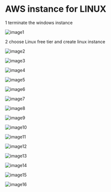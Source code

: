 # AWS instance for LINUX #

1 terminate the windows instance

![image1](https://scontent-cdg2-1.xx.fbcdn.net/hphotos-xfp1/v/t1.0-9/10649884_932443170131403_1067339928756669558_n.jpg?oh=7d24057d06e540e4a41dbb49cbb78106&oe=564E71AB)

2 choose Linux free tier and create linux instance

![image2](https://scontent-cdg2-1.xx.fbcdn.net/hphotos-xtp1/v/t1.0-9/11709512_932443200131400_1885090654798128318_n.jpg?oh=b60b5b4b933006621381dc2db4dd1486&oe=565772CE)

![image3](https://scontent-cdg2-1.xx.fbcdn.net/hphotos-xtp1/v/t1.0-9/11709512_932443200131400_1885090654798128318_n.jpg?oh=b60b5b4b933006621381dc2db4dd1486&oe=565772CE)

![image4](https://scontent-cdg2-1.xx.fbcdn.net/hphotos-xfp1/v/t1.0-9/10984254_932443226798064_1123741760395683479_n.jpg?oh=6cbc6ee57ef3f503b7028faa97388410&oe=565C9E2D)

![image5](https://scontent-cdg2-1.xx.fbcdn.net/hphotos-xpa1/v/t1.0-9/11232285_932443236798063_7509131076531782188_n.jpg?oh=b1526aac3d79b3c19925e5c5805f31de&oe=564F18DA)

![image6](https://scontent-cdg2-1.xx.fbcdn.net/hphotos-xft1/v/t1.0-9/11742766_932443256798061_5250737264163103062_n.jpg?oh=a372fdf647a2c66549e594bfd1c321c6&oe=562331AF)

![image7](https://scontent-cdg2-1.xx.fbcdn.net/hphotos-xtf1/v/t1.0-9/11745459_932443296798057_5458891377452171760_n.jpg?oh=099e9fe293ac845abb09335504645721&oe=56112ADE)

![image8](https://scontent-cdg2-1.xx.fbcdn.net/hphotos-xpf1/v/t1.0-9/11693893_932443316798055_6947541853409964168_n.jpg?oh=1fc29e6618cc1b71f9144223baf99df2&oe=56223E60)

![image9](https://scontent-cdg2-1.xx.fbcdn.net/hphotos-xpf1/v/t1.0-9/10984600_932442880131432_4759229345606474463_n.jpg?oh=f4c7bbd438347fbce2fcc5fb994cb67b&oe=5650A4D0)

![image10](https://scontent-cdg2-1.xx.fbcdn.net/hphotos-xft1/v/t1.0-9/11742760_932442993464754_94664749716543439_n.jpg?oh=a121b85d2f85b1c3b423f0e476aef657&oe=565A3A5C)

![image11](https://scontent-cdg2-1.xx.fbcdn.net/hphotos-xft1/v/t1.0-9/10418979_932443140131406_9140731989205773018_n.jpg?oh=be62c6f3e55e09b085479bee25706f4e&oe=5613BE24)

![image12](https://scontent-cdg2-1.xx.fbcdn.net/hphotos-xtf1/v/t1.0-9/11752424_932443040131416_3921018140997328503_n.jpg?oh=983212441ba59397e7144c4dfd9f3d69&oe=5616A6A0)

![image13](https://scontent-cdg2-1.xx.fbcdn.net/hphotos-xtp1/v/t1.0-9/11755658_932443356798051_5779296610506830880_n.jpg?oh=9b60fc1ab2cb0095128f8d8d2d53c36e&oe=56159FB9)

![image14](https://scontent-cdg2-1.xx.fbcdn.net/hphotos-xtp1/v/t1.0-9/11698717_932443396798047_1676947371579888271_n.jpg?oh=d9e18cc8ec497dc074d6f35088c32c82&oe=561C7A53)

![image15](https://scontent-cdg2-1.xx.fbcdn.net/hphotos-xpt1/v/t1.0-9/10299136_932443440131376_2281666320098362863_n.jpg?oh=b22973cca6e7216f90ca9a969a789d0c&oe=5616B86B)

![image16](https://scontent-cdg2-1.xx.fbcdn.net/hphotos-xpf1/v/t1.0-9/10984600_932442880131432_4759229345606474463_n.jpg?oh=f4c7bbd438347fbce2fcc5fb994cb67b&oe=5650A4D0)

